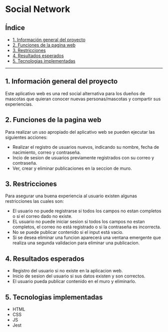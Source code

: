 # Social Network

## Índice

* [1. Información general del proyecto](#1-informacion-general-del-proyecto)
* [2. Funciones de la pagina web](#2-funciones-de-la-pagina-web)
* [3. Restricciones](#3-restricciones)
* [4. Resultados esperados](#4-Resultados-esperados)
* [5. Tecnologias implementadas](#5-tecnologias-implementadas)

***

## 1. Información general del proyecto

Este aplicativo web es una red social alternativa para los dueños de mascotas que quieran conocer nuevas personas/mascotas y compartir sus experiencias.

## 2. Funciones de la pagina web

Para realizar un uso apropiado del aplicativo web se pueden ejecutar las siguientes acciones:

  * Realizar el registro de usuarios nuevos, indicando su nombre, fecha de nacimiento, correo y contraseña.
  * Incio de sesion de usuarios previamente registrados con su correo y contraseña.
  * Ver, crear y eliminar publicaciones en la seccion de muro.

## 3. Restricciones

Para asegurar una buena experiencia al usuario existen algunas restricciones las cuales son:

  * El usuario no puede registrarse si todos los campos no estan completos o si el correo dado no existe.
  * EL usuario no puede iniciar sesion si todos los campos no estan completos, el correo no está registrado o si la contraseña es incorrecta.
  * No se puede publicar contenido si el input está vacio.
  * Si se desea eliminar una funcion aparecerá una ventana emergente que realiza una segunda validacion para eliminar una publicacion.

## 4. Resultados esperados

  * Registro del usuario si no existe en la aplicacion web.
  * Inicio de sesion del usuario si sus datos existen y son correctos.
  * El usuario pueda publicar contenido en el muro y eliminarlo.

## 5. Tecnologias implementadas

  * HTML
  * CSS
  * JS
  * Jest
  